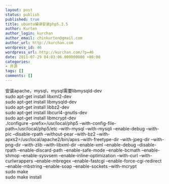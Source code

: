 ```yaml
---
layout: post
status: publish
published: true
title: ubuntu编译安装php5.3.5
author: Kurten
author_login: kurchan
author_email: chinkurten@gmail.com
author_url: http://kurchan.com
wordpress_id: 46
wordpress_url: http://kurchan.com/?p=46
date: 2011-07-29 04:03:06.000000000 +08:00
categories:
- 开源
tags: []
comments: []
---
```

<div></div>
<div>安装apache，mysql，mysql需要libmysqld-dev</div>
<div>sudo apt-get install libxml2-dev</div>
<div>sudo apt-get install libmysqld-dev</div>
<div>sudo apt-get install libbz2-dev</div>
<div>sudo apt-get install libcurl4-gnutls-dev</div>
<div>sudo apt-get install libmcrypt-dev</div>
<div></div>
<div>./configure &ndash;prefix=/usr/local/php5 &ndash;with-config-file-path=/usr/local/php5/etc &ndash;with-mysql &ndash;with-mysqli &ndash;enable-debug &ndash;with-pic &ndash;disable-rpath &ndash;without-pear &ndash;with-bz2 &ndash;with-apxs2=/usr/local/apache2/bin/apxs &ndash;with-freetype-dir &ndash;with-jpeg-dir &ndash;with-png-dir &ndash;with-zlib &ndash;with-libxml-dir &ndash;enable-xml &ndash;enable-debug &ndash;disable-rpath &ndash;enable-discard-path &ndash;enable-safe-mode &ndash;enable-bcmath &ndash;enable-shmop &ndash;enable-sysvsem &ndash;enable-inline-optimization &ndash;with-curl &ndash;with-curlwrappers &ndash;enable-mbregex &ndash;enable-fastcgi &ndash;enable-force-cgi-redirect &ndash;enable-mbstring &ndash;enable-soap &ndash;enable-sockets &ndash;with-mcrypt</div>
<div></div>
<div>sudo make</div>
<div>sudo make install</div>
